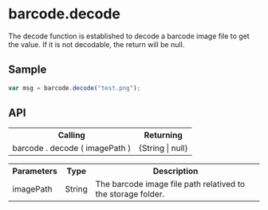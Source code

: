 <H1>barcode.decode</H1>

The decode function is established to decode a barcode image file to get the value.
If it is not decodable, the return will be null.
<h2>Sample</h2>

```javascript
var msg = barcode.decode("test.png");
```

<h2>API</h2>

<table>
<tr><th>Calling</th><th>Returning</th></tr>
<tr><td>barcode . decode ( imagePath )</td><td>{String | null}</td></tr>
</table>


<table>
<tr><th>Parameters</th><th>Type</th><th>Description</th></tr>
<tr><td>imagePath</td><td>String</td><td>The barcode image file path relatived to the storage folder.</td></tr>
</table>